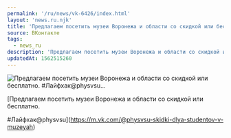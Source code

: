 ```yaml
---
permalink: '/ru/news/vk-6426/index.html'
layout: 'news.ru.njk'
title: 'Предлагаем посетить музеи Воронежа и области со скидкой или бесплатно. #Лайфхак@physvsu'
source: ВКонтакте
tags:
  - news_ru
description: 'Предлагаем посетить музеи Воронежа и области со скидкой или бесплатно. #Лайфхак@physvsu…'
updatedAt: 1562515260
---
```

![Предлагаем посетить музеи Воронежа и области со скидкой или бесплатно. #Лайфхак@physvsu…](https://sun9-61.userapi.com/impf/c850336/v850336005/186965/ap89B09EDL8.jpg?size=1280x854&quality=96&sign=730b4487f69d51f5ce007523eb51cf46&c_uniq_tag=Uu-jbjPX7wjuWHKd96aEafUfqMsh3ituegYtK1e48AA&type=album)

[Предлагаем посетить музеи Воронежа и области со скидкой или бесплатно.

#Лайфхак@physvsu](https://m.vk.com/@physvsu-skidki-dlya-studentov-v-muzeyah)
